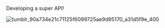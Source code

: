 Developing a super API! 


        
     
![tumblr_90a734e21c71125f6099725ae9d95170_a31d5f9e_400](https://user-images.githubusercontent.com/80054285/160298829-aefcc6ef-c17e-4026-8ef0-b34a2747b2b3.gif)

